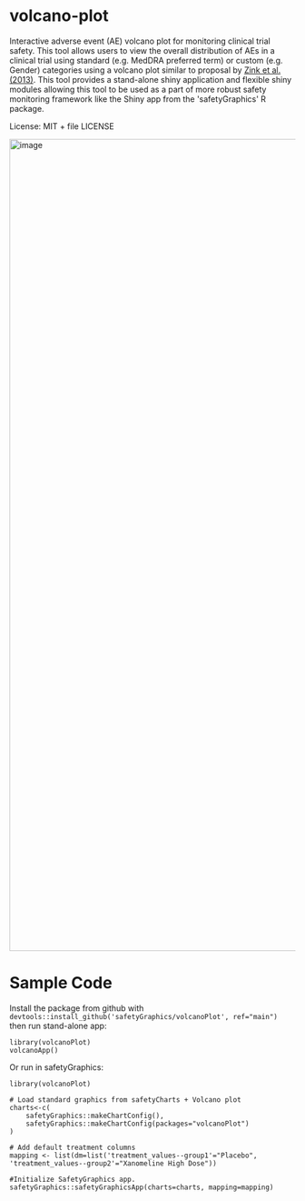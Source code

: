 # volcano-plot

Interactive adverse event (AE) volcano plot for monitoring clinical trial safety. This tool allows
users to view the overall distribution of AEs in a clinical trial using standard (e.g. MedDRA
preferred term) or custom (e.g. Gender) categories using a volcano plot similar to proposal by
[Zink et al. (2013)](https://pubmed.ncbi.nlm.nih.gov/23690094/). This tool provides a stand-alone
shiny application and flexible shiny modules allowing this tool to be used as a part of more robust
safety monitoring framework like the Shiny app from the 'safetyGraphics' R package. 

License: MIT + file LICENSE

<img width="1429" alt="image" src="https://user-images.githubusercontent.com/3680095/172978390-a803a937-f156-4f49-b4e9-bae9bdb84d77.png">

# Sample Code
Install the package from github with `devtools::install_github('safetyGraphics/volcanoPlot', ref="main")` then run stand-alone app:

```
library(volcanoPlot)
volcanoApp()
```

Or run in safetyGraphics:
```
library(volcanoPlot)

# Load standard graphics from safetyCharts + Volcano plot
charts<-c(
    safetyGraphics::makeChartConfig(),
    safetyGraphics::makeChartConfig(packages="volcanoPlot")
)

# Add default treatment columns
mapping <- list(dm=list('treatment_values--group1'="Placebo", 'treatment_values--group2'="Xanomeline High Dose"))

#Initialize SafetyGraphics app. 
safetyGraphics::safetyGraphicsApp(charts=charts, mapping=mapping)
```
